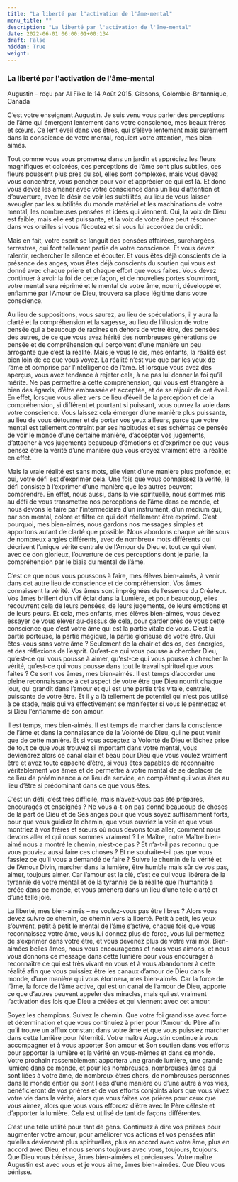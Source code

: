 ```yaml
---
title: "La liberté par l'activation de l'âme-mental"
menu_title: ""
description: "La liberté par l'activation de l'âme-mental"
date: 2022-06-01 06:00:01+00:134
draft: False
hidden: True
weight:
---
```

### La liberté par l'activation de l'âme-mental

Augustin - reçu par Al Fike le 14 Août 2015, Gibsons, Colombie-Britannique, Canada

C’est votre enseignant Augustin. Je suis venu vous parler des perceptions de l’âme qui émergent lentement dans votre conscience, mes beaux frères et sœurs. Ce lent éveil dans vos êtres, qui s’élève lentement mais sûrement dans la conscience de votre mental, requiert votre attention, mes bien-aimés.

Tout comme vous vous promenez dans un jardin et appréciez les fleurs magnifiques et colorées, ces perceptions de l’âme sont plus subtiles, ces fleurs poussent plus près du sol, elles sont complexes, mais vous devez vous concentrer, vous pencher pour voir et apprécier ce qui est là. Et donc vous devez les amener avec votre conscience dans un lieu d’attention et d’ouverture, avec le désir de voir les subtilités, au lieu de vous laisser aveugler par les subtilités du monde matériel et les machinations de votre mental, les nombreuses pensées et idées qui viennent. Oui, la voix de Dieu est faible, mais elle est puissante, et la voix de votre âme peut résonner dans vos oreilles si vous l’écoutez et si vous lui accordez du crédit.

Mais en fait, votre esprit se languit des pensées affairées, surchargées, terrestres, qui font tellement partie de votre conscience. Et vous devez ralentir, rechercher le silence et écouter. Et vous êtes déjà conscients de la présence des anges, vous êtes déjà conscients du soutien qui vous est donné avec chaque prière et chaque effort que vous faites. Vous devez continuer à avoir la foi de cette façon, et de nouvelles portes s’ouvriront, votre mental sera réprimé et le mental de votre âme, nourri, développé et enflammé par l’Amour de Dieu, trouvera sa place légitime dans votre conscience.

Au lieu de suppositions, vous saurez, au lieu de spéculations, il y aura la clarté et la compréhension et la sagesse, au lieu de l’illusion de votre pensée qui a beaucoup de racines en dehors de votre être, des pensées des autres, de ce que vous avez hérité des nombreuses générations de pensée et de compréhension qui perçoivent d’une manière un peu arrogante que c’est la réalité. Mais je vous le dis, mes enfants, la réalité est bien loin de ce que vous voyez. La réalité n’est vue que par les yeux de l’âme et comprise par l’intelligence de l’âme. Et lorsque vous avez des aperçus, vous avez tendance à rejeter cela, à ne pas lui donner la foi qu’il mérite. Ne pas permettre à cette compréhension, qui vous est étrangère à bien des égards, d’être embrassée et acceptée, et de se réjouir de cet éveil. En effet, lorsque vous allez vers ce lieu d’éveil de la perception et de la compréhension, si différent et pourtant si puissant, vous ouvrez la voie dans votre conscience. Vous laissez cela émerger d’une manière plus puissante, au lieu de vous détourner et de porter vos yeux ailleurs, parce que votre mental est tellement contraint par ses habitudes et ses schémas de pensée de voir le monde d’une certaine manière, d’accepter vos jugements, d’attacher à vos jugements beaucoup d’émotions et d’exprimer ce que vous pensez être la vérité d’une manière que vous croyez vraiment être la réalité en effet.

Mais la vraie réalité est sans mots, elle vient d’une manière plus profonde, et oui, votre défi est d’exprimer cela. Une fois que vous connaissez la vérité, le défi consiste à l’exprimer d’une manière que les autres peuvent comprendre. En effet, nous aussi, dans la vie spirituelle, nous sommes mis au défi de vous transmettre nos perceptions de l’âme dans ce monde, et nous devons le faire par l’intermédiaire d’un instrument, d’un médium qui, par son mental, colore et filtre ce qui doit réellement être exprimé. C’est pourquoi, mes bien-aimés, nous gardons nos messages simples et apportons autant de clarté que possible. Nous abordons chaque vérité sous de nombreux angles différents, avec de nombreux mots différents qui décrivent l’unique vérité centrale de l’Amour de Dieu et tout ce qui vient avec ce don glorieux, l’ouverture de ces perceptions dont je parle, la compréhension par le biais du mental de l’âme.

C’est ce que nous vous poussons à faire, mes élèves bien-aimés, à venir dans cet autre lieu de conscience et de compréhension. Vos âmes connaissent la vérité. Vos âmes sont imprégnées de l’essence du Créateur. Vos âmes brillent d’un vif éclat dans la Lumière, et pour beaucoup, elles recouvrent cela de leurs pensées, de leurs jugements, de leurs émotions et de leurs peurs. Et cela, mes enfants, mes élèves bien-aimés, vous devez essayer de vous élever au-dessus de cela, pour garder près de vous cette conscience que c’est votre âme qui est la partie vitale de vous. C’est la partie porteuse, la partie magique, la partie glorieuse de votre être. Qui êtes-vous sans votre âme ? Seulement de la chair et des os, des énergies, et des réflexions de l’esprit. Qu’est-ce qui vous pousse à chercher Dieu, qu’est-ce qui vous pousse à aimer, qu’est-ce qui vous pousse à chercher la vérité, qu’est-ce qui vous pousse dans tout le travail spirituel que vous faites ? Ce sont vos âmes, mes bien-aimés. Il est temps d’accorder une pleine reconnaissance à cet aspect de votre être que Dieu nourrit chaque jour, qui grandit dans l’amour et qui est une partie très vitale, centrale, puissante de votre être. Et il y a là tellement de potentiel qui n’est pas utilisé à ce stade, mais qui va effectivement se manifester si vous le permettez et si Dieu l’enflamme de son amour.

Il est temps, mes bien-aimés. Il est temps de marcher dans la conscience de l’âme et dans la connaissance de la Volonté de Dieu, qui ne peut venir que de cette manière. Et si vous acceptez la Volonté de Dieu et lâchez prise de tout ce que vous trouvez si important dans votre mental, vous deviendrez alors ce canal clair et beau pour Dieu que vous voulez vraiment être et avez toute capacité d’être, si vous êtes capables de reconnaître véritablement vos âmes et de permettre à votre mental de se déplacer de ce lieu de prééminence à ce lieu de service, en complétant qui vous êtes au lieu d’être si prédominant dans ce que vous êtes. 

C’est un défi, c’est très difficile, mais n’avez-vous pas été préparés, encouragés et enseignés ? Ne vous a-t-on pas donné beaucoup de choses de la part de Dieu et de Ses anges pour que vous soyez suffisamment forts, pour que vous guidiez le chemin, que vous ouvriez la voie et que vous montriez à vos frères et sœurs où nous devons tous aller, comment nous devons aller et qui nous sommes vraiment ? Le Maître, notre Maître bien-aimé nous a montré le chemin, n’est-ce pas ? Et n’a-t-il pas reconnu que vous pouviez aussi faire ces choses ? Et ne souhaite-t-il pas que vous fassiez ce qu’il vous a demandé de faire ? Suivre le chemin de la vérité et de l’Amour Divin, marcher dans la lumière, être humble mais sûr de vos pas, aimer, toujours aimer. Car l’amour est la clé, c’est ce qui vous libérera de la tyrannie de votre mental et de la tyrannie de la réalité que l’humanité a créée dans ce monde, et vous amènera dans un lieu d’une telle clarté et d’une telle joie.

La liberté, mes bien-aimés – ne voulez-vous pas être libres ? Alors vous devez suivre ce chemin, ce chemin vers la liberté. Petit à petit, les yeux s’ouvrent, petit à petit le mental de l’âme s’active, chaque fois que vous reconnaissez votre âme, vous lui donnez plus de force, vous lui permettez de s’exprimer dans votre être, et vous devenez plus de votre vrai moi. Bien-aimées belles âmes, nous vous encourageons et nous vous aimons, et nous vous donnons ce message dans cette lumière pour vous encourager à reconnaître ce qui est très vivant en vous et à vous abandonner à cette réalité afin que vous puissiez être les canaux d’amour de Dieu dans le monde, d’une manière qui vous étonnera, mes bien-aimés. Car la force de l’âme, la force de l’âme active, qui est un canal de l’amour de Dieu, apporte ce que d’autres peuvent appeler des miracles, mais qui est vraiment l’activation des lois que Dieu a créées et qui viennent avec cet amour.

Soyez les champions. Suivez le chemin. Que votre foi grandisse avec force et détermination et que vous continuiez à prier pour l’Amour du Père afin qu’il trouve un afflux constant dans votre âme et que vous puissiez marcher dans cette lumière pour l’éternité. Votre maître Augustin continue à vous accompagner et à vous apporter Son amour et Son soutien dans vos efforts pour apporter la lumière et la vérité en vous-mêmes et dans ce monde. Votre prochain rassemblement apportera une grande lumière, une grande lumière dans ce monde, et pour les nombreuses, nombreuses âmes qui sont liées à votre âme, de nombreux êtres chers, de nombreuses personnes dans le monde entier qui sont liées d’une manière ou d’une autre à vos vies, bénéficieront de vos prières et de vos efforts conjoints alors que vous vivez votre vie dans la vérité, alors que vous faites vos prières pour ceux que vous aimez, alors que vous vous efforcez d’être avec le Père céleste et d’apporter la lumière. Cela est utilisé de tant de façons différentes.

C’est une telle utilité pour tant de gens. Continuez à dire vos prières pour augmenter votre amour, pour améliorer vos actions et vos pensées afin qu’elles deviennent plus spirituelles, plus en accord avec votre âme, plus en accord avec Dieu, et nous serons toujours avec vous, toujours, toujours. Que Dieu vous bénisse, âmes bien-aimées et précieuses. Votre maître Augustin est avec vous et je vous aime, âmes bien-aimées. Que Dieu vous bénisse.



